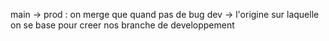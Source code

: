 main -> prod : on merge que quand pas de bug
dev -> l'origine sur laquelle on se base pour creer nos branche de developpement

